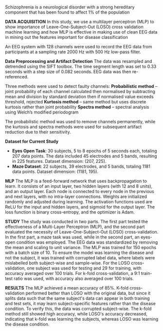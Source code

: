 Schizophrenia is a neurological disorder with a strong hereditary component that
has been found to affect 1% of the population

**DATA ACQUISITION**
In this study, we use a multilayer perceptron (MLP) to show importance of Leave-One-Subject-Out (LOSO) cross validation machine learning and how MLP is effective in making use of clean EEG data in mining out the features important for disease classification

An EEG system with 128 channels were used to record
the EEG data from participants at a sampling rate 2000 Hz with 500 Hz low-pass
filter.

**Data Preprocessing and Artifact Detection**
The data was resampled and detrended using the SIFT toolbox. The time segment length was set to 0.33 seconds with a step size of 0.082 seconds. EEG data was then re-referenced.

Three methods were used to detect faulty channels:
**Probabilistic method** – joint probability of each channel calculated then normalised by subtracting mean and division by standard deviation then if normalised value exceeds threshold, rejected
**Kurtosis method** – same method but uses discrete kurtosis rather than joint probability
**Spectra method** – spectral analysis using Welch’s modified periodogram

The probabilistic method was used to remove channels permanently, while the kurtosis and spectra methods were used for subsequent artifact reduction due to their sensitivity.

**Dataset for Current Study**
- **Eyes Open Task**: 30 subjects, 5 to 8 epochs of 5 seconds each, totaling 207 data points. The data included 45 electrodes and 5 bands, resulting in 225 features. Dataset dimension: (207, 225).
- **Maze Dataset**: 22 subjects, 39 electrodes, and 5 bands, totaling 1181 data points. Dataset dimension: (1181, 195).


**MLP**
The MLP is a feed-forward network that uses backpropagation to learn. It consists of an input layer, two hidden layers (with 12 and 8 units), and an output layer. Each node is connected to every node in the previous and next layers, with no intra-layer connections. Weights are initialized randomly and adjusted during learning. The activation functions used are ReLU for the input and hidden layers, and sigmoid for the output layer. The loss function is binary cross-entropy, and the optimizer is Adam.

**STUDY**
The study was conducted in two parts. The first part tested the effectiveness of a Multi-Layer Perceptron (MLP), and the second part evaluated the necessity of Leave-One-Subject-Out (LOSO) cross-validation.
In the first part, a maze task was used, while in the second part, an eyes-open condition was employed. The EEG data was standardized by removing the mean and scaling to unit variance. The MLP was trained for 150 epochs with a batch size of 10.
To ensure the model was learning the disease and not the subject, it was trained with corrupted label data, where labels were mislabelled both subject-wise and sample-wise.
For the LOSO cross-validation, one subject was used for testing and 29 for training, with accuracy averaged over 100 trials. For k-fold cross-validation, a 9:1 train-test ratio was used, with accuracy also averaged over 100 trials.


**RESULTS**
The MLP achieved a mean accuracy of 85%. K-fold cross-validation performed better than LOSO with the original data, but since it splits data such that the same subject's data can appear in both training and test sets, it may learn subject-specific features rather than the disease condition. To verify this, the data was corrupted subject-wise. The k-fold method still showed high accuracy, while LOSO's accuracy decreased, indicating that k-fold was learning the subjects, whereas LOSO was learning the disease condition.